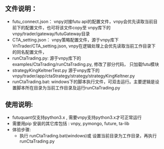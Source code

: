 
## 文件说明：
+ futu_connect.json： vnpy对接futu api的配置文件，vnpy会优先读取当前目前下的配置文件，也可将该文件copy至 vnpy库下的vnpy/trader/gateway/futuGateway目录
+ CTA_setting.json： vnpy策略配置文件，源于vnpy库下VnTrader/CTA_setting.json, vnpy在逻辑处理上会优先读取当前工作目录下的同名配置文件，
+ runCtaTrading.py: 源于vnpy库下的examples/CtaTrading/runCtaTrading.py, 修改了部分代码， 只加载futu模块
+ strategyKingKeltnerTest.py 源于vnpy库下的vnpy/trader/app/ctaStrategy/strategy/strategyKingKeltner.py
+ runCtaTrading.bat: windows下的脚本执行文件，可双击运行。主要逻辑是设置脚本所在目录为当前工作目录及运行runCtaTrading.py

## 使用说明:
+ futuquant仅支持python3.x , 需要vnpy支持python3.x才可正常运行
+ 需要用pip 安装的其它库包括 : vnpy, pymongo, future, ta-lib
+ 体验步骤:
	+ 执行 runCtaTrading.bat(windows)或 设置当前目录为工作目录，再执行runCtaTrading.py
 



